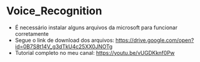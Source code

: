 # <a id="titulo">Voice_Recognition</a>
  - É necessário instalar alguns arquivos da microsoft para funcionar corretamente
  - Segue o link de download dos arquivos: https://drive.google.com/open?id=0B7S8t14V_g3dTkU4c25XX0JNOTg
  - Tutorial completo no meu canal: https://youtu.be/vUGDKknf0Pw

